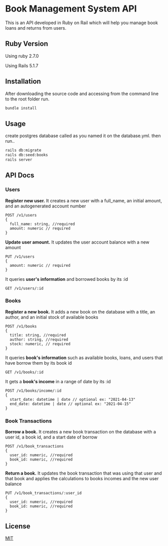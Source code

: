 # Book Management System API

This is an API developed in Ruby on Rail which will help you manage book loans and returns from users.

## Ruby Version

Using ruby 2.7.0

Using Rails 5.1.7

## Installation

After downloading the source code and accessing from the command line to the root folder run.

```bash
bundle install
```

## Usage

create postgres database called as you named it on the database.yml. then run..
```bash
rails db:migrate
rails db:seed:books
rails server
```

## API Docs

### Users

**Register new user.**
It creates a new user with a full_name, an initial amount, and an autogenerated account number

```API
POST /v1/users
{
  full_name: string, //required
  amount: numeric // required
}

```

**Update user amount.**
It updates the user account balance with a new amount

```API
PUT /v1/users
{
  amount: numeric // required
}

```

It queries **user's information** and borrowed books by its :id

```API
GET /v1/users/:id
```

### Books

**Register a new book.**
It adds a new book on the database with a title, an author, and an initial stock of available books

```API
POST /v1/books
{
  title: string, //required
  author: string, //required
  stock: numeric, // required
}

```

It queries **book's information** such as available books, loans, and users that have borrow them by its book id

```API
GET /v1/books/:id
```


It gets a **book's income** in a range of date by its :id

```API
POST /v1/books/income/:id
{
  start_date: datetime | date // optional ex: "2021-04-13"
  end_date: datetime | date // optional ex: "2021-04-15"
}

```

### Book Transactions

**Borrow a book.**
It creates a new book transaction on the database with a user id, a book id, and a start date of borrow

```API
POST /v1/book_transactions
{
  user_id: numeric, //required
  book_id: numeric, //required
}
```

**Return a book.**
It updates the book transaction  that was using that user and that book and applies the calculations to books incomes and the new user balance

```API
PUT /v1/book_transactions/:user_id
{
  user_id: numeric, //required
  book_id: numeric, //required
}
```

## License
[MIT](https://choosealicense.com/licenses/mit/)